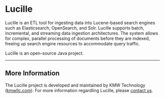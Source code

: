 # Lucille

Lucille is an ETL tool for ingesting data into Lucene-based search engines such as Elasticsearch,
OpenSearch, and Solr. Lucille supports batch, incremental, and streaming data ingestion architectures.
The system allows for complex, parallel processing of documents before they are indexed,
freeing up search engine resources to accommodate query traffic.

Lucille is an open-source Java project.

---

## More Information

The Lucille project is developed and maintained by KMW Technology ([kmwllc.com](https://kmwllc.com/)).
For more information regardling Lucille, please [contact us](https://kmwllc.com/index.php/contact-us/).



